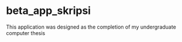 # beta_app_skripsi
This application was designed as the completion of my undergraduate computer thesis
